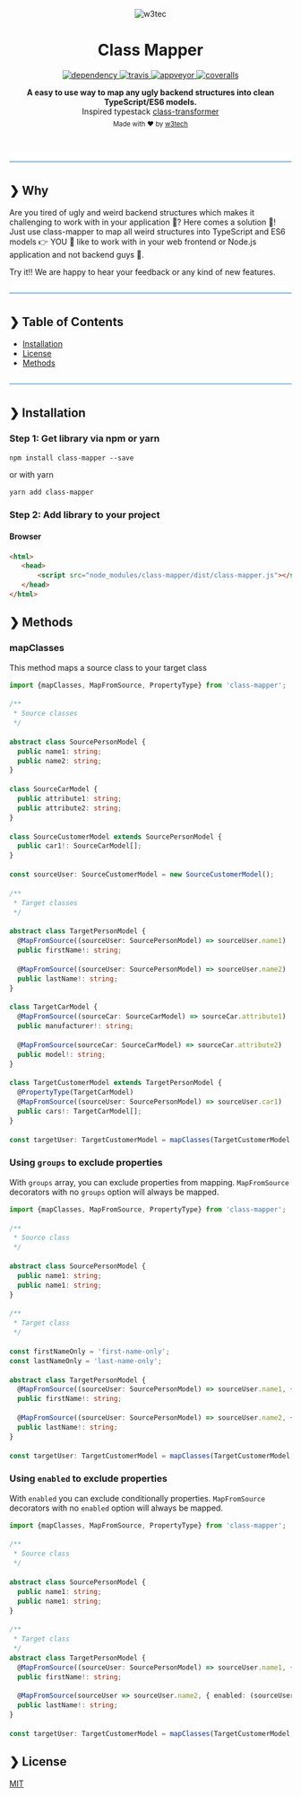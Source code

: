 <p align="center">
  <img src="./icon.png" alt="w3tec" width="400" />
</p>

<h1 align="center">Class Mapper</h1>

<p align="center">
  <a href="https://david-dm.org/w3tecch/class-mapper">
    <img src="https://david-dm.org/w3tecch/class-mapper/status.svg?style=flat" alt="dependency" />
  </a>
  <a href="https://travis-ci.org/w3tecch/class-mapper">
    <img src="https://travis-ci.org/w3tecch/class-mapper.svg?branch=master" alt="travis" />
  </a>
  <a href="https://ci.appveyor.com/project/DaNautilus/class-mapper/branch/master">
    <img src="https://ci.appveyor.com/api/projects/status/jkcquiufl9us4epw/branch/master?svg=true&passingText=windows%20passing&pendingText=windows%20pending&failingText=windows%20failing" alt="appveyor" />
  </a>
  <a href="https://coveralls.io/github/w3tecch/class-mapper?branch=master">
    <img src="https://coveralls.io/repos/github/w3tecch/class-mapper/badge.svg?branch=master" alt="coveralls" />
  </a>
</p>

<p align="center">
  <b>A easy to use way to map any ugly backend structures into clean TypeScript/ES6 models.</b></br>
  <span>Inspired typestack <a href="https://github.com/typestack/class-transformer">class-transformer</a></span></br>
  <sub>Made with ❤️ by <a href="https://github.com/w3tecch">w3tech</a></sub>
</p>

<br />

![divider](./w3tec-divider.png)

## ❯ Why

Are you tired of ugly and weird backend structures which makes it challenging to work with in your application 🤯? Here comes a solution 🎉! Just use class-mapper to map all weird structures into TypeScript and ES6 models 👉 YOU 🤗 like to work with in your web frontend or Node.js application and not backend guys 🤪.

Try it!! We are happy to hear your feedback or any kind of new features.

![divider](./w3tec-divider.png)

## ❯ Table of Contents

- [Installation](#-installation)
- [License](#-license)
- [Methods](#-methods)

![divider](./w3tec-divider.png)

## ❯ Installation

### Step 1: Get library via npm or yarn

```shell
npm install class-mapper --save
```

or with yarn

```shell
yarn add class-mapper
```

### Step 2: Add library to your project

#### Browser
```html
<html>
   <head>
       <script src="node_modules/class-mapper/dist/class-mapper.js"></script>
   </head>
</html>
```

## ❯ Methods

### mapClasses

This method maps a source class to your target class

```typescript
import {mapClasses, MapFromSource, PropertyType} from 'class-mapper';

/**
 * Source classes
 */

abstract class SourcePersonModel {
  public name1: string;
  public name2: string;
}

class SourceCarModel {
  public attribute1: string;
  public attribute2: string;
}

class SourceCustomerModel extends SourcePersonModel {
  public car1!: SourceCarModel[];
}

const sourceUser: SourceCustomerModel = new SourceCustomerModel();

/**
 * Target classes
 */

abstract class TargetPersonModel {
  @MapFromSource((sourceUser: SourcePersonModel) => sourceUser.name1)
  public firstName!: string;

  @MapFromSource((sourceUser: SourcePersonModel) => sourceUser.name2)
  public lastName!: string;
}

class TargetCarModel {
  @MapFromSource((sourceCar: SourceCarModel) => sourceCar.attribute1)
  public manufacturer!: string;

  @MapFromSource(sourceCar: SourceCarModel) => sourceCar.attribute2)
  public model!: string;
}

class TargetCustomerModel extends TargetPersonModel {
  @PropertyType(TargetCarModel)
  @MapFromSource((sourceUser: SourcePersonModel) => sourceUser.car1)
  public cars!: TargetCarModel[];
}

const targetUser: TargetCustomerModel = mapClasses(TargetCustomerModel, sourceUser);
```

### Using `groups` to exclude properties

With `groups` array, you can exclude properties from mapping. `MapFromSource` decorators with no `groups` option will always be mapped.

```typescript
import {mapClasses, MapFromSource, PropertyType} from 'class-mapper';

/**
 * Source class
 */

abstract class SourcePersonModel {
  public name1: string;
  public name1: string;
}

/**
 * Target class
 */

const firstNameOnly = 'first-name-only';
const lastNameOnly = 'last-name-only';

abstract class TargetPersonModel {
  @MapFromSource((sourceUser: SourcePersonModel) => sourceUser.name1, { groups: [firstNameOnly] })
  public firstName!: string;

  @MapFromSource((sourceUser: SourcePersonModel) => sourceUser.name2, { groups: [lastNameOnly] })
  public lastName!: string;
}

const targetUser: TargetCustomerModel = mapClasses(TargetCustomerModel, sourceUser, { groups: [lastNameOnly] });
```

### Using `enabled` to exclude properties

With `enabled` you can exclude conditionally properties. `MapFromSource` decorators with no `enabled` option will always be mapped.

```typescript
import {mapClasses, MapFromSource, PropertyType} from 'class-mapper';

/**
 * Source class
 */

abstract class SourcePersonModel {
  public name1: string;
  public name1: string;
}

/**
 * Target class
 */
abstract class TargetPersonModel {
  @MapFromSource((sourceUser: SourcePersonModel) => sourceUser.name1, { enabled: (sourceUser: SourcePersonModel) => !!sourceUser.name1 })
  public firstName!: string;

  @MapFromSource(sourceUser => sourceUser.name2, { enabled: (sourceUser: SourcePersonModel) => !!sourceUser.name2 })
  public lastName!: string;
}

const targetUser: TargetCustomerModel = mapClasses(TargetCustomerModel, sourceUser);
```

## ❯ License

[MIT](/LICENSE)